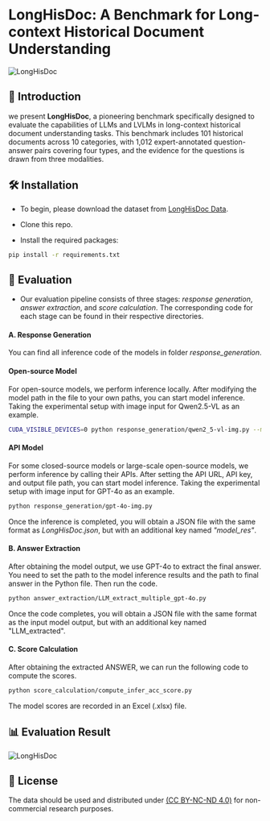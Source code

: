# LongHisDoc: A Benchmark for Long-context Historical Document Understanding

![LongHisDoc](LongHisDoc_Overview.png)

## 📖 Introduction
we present **LongHisDoc**, a pioneering benchmark specifically designed to evaluate the capabilities of LLMs and LVLMs in long-context historical document understanding tasks. This benchmark includes 101 historical documents across 10 categories, with 1,012 expert-annotated question-answer pairs covering four types, and the evidence for the questions is drawn from three modalities. 

## 🛠️ Installation

* To begin, please download the dataset from [LongHisDoc Data](https://huggingface.co/datasets/qweq12433454/LongHisDoc).

* Clone this repo.

* Install the required packages:
```bash
pip install -r requirements.txt
```
## 🔎 Evaluation

* Our evaluation pipeline consists of three stages: *response generation*, *answer extraction*, and *score calculation*. The corresponding code for each stage can be found in their respective directories.

#### A. Response Generation
You can find all inference code of the models in folder *response_generation*.
#### Open-source Model
For open-source models, we perform inference locally. After modifying the model path in the file to your own paths, you can start model inference. Taking the experimental setup with image input for Qwen2.5-VL as an example.

```bash
CUDA_VISIBLE_DEVICES=0 python response_generation/qwen2_5-vl-img.py --model_path './path/to/your/model'
```

#### API Model
For some closed-source models or large-scale open-source models, we perform inference by calling their APIs. After setting the API URL, API key, and output file path, you can start model inference. Taking the experimental setup with image input for GPT-4o as an example.

```bash
python response_generation/gpt-4o-img.py
```

Once the inference is completed, you will obtain a JSON file with the same format as *LongHisDoc.json*, but with an additional key named *"model_res"*.

#### B. Answer Extraction
After obtaining the model output, we use GPT-4o to extract the final answer. You need to set the path to the model inference results and the path to final answer in the Python file. Then run the code.

```bash
python answer_extraction/LLM_extract_multiple_gpt-4o.py
```

Once the code completes, you will obtain a JSON file with the same format as the input model output, but with an additional key named "LLM_extracted".

#### C. Score Calculation
After obtaining the extracted ANSWER, we can run the following code to compute the scores.


```bash
python score_calculation/compute_infer_acc_score.py
```

The model scores are recorded in an Excel (.xlsx) file.

## 📊 Evaluation Result
![LongHisDoc](LongHisDoc_Overview.png)

## 📜 License
The data should be used and distributed under [ (CC BY-NC-ND 4.0)](https://creativecommons.org/licenses/by-nc-nd/4.0/deed.zh-hans) for non-commercial research purposes.
